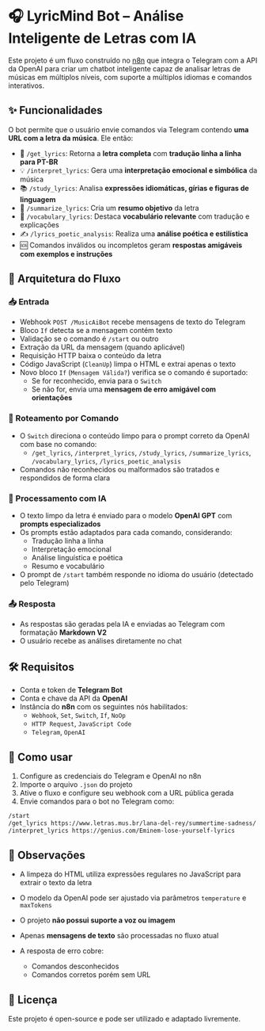 # 🎧 LyricMind Bot – Análise Inteligente de Letras com IA

Este projeto é um fluxo construído no [n8n](https://n8n.io/) que integra o Telegram com a API da OpenAI para criar um chatbot inteligente capaz de analisar letras de músicas em múltiplos níveis, com suporte a múltiplos idiomas e comandos interativos.

## ✨ Funcionalidades

O bot permite que o usuário envie comandos via Telegram contendo **uma URL com a letra da música**. Ele então:

- 🎤 `/get_lyrics`: Retorna a **letra completa** com **tradução linha a linha para PT-BR**
- 💡 `/interpret_lyrics`: Gera uma **interpretação emocional e simbólica** da música
- 📚 `/study_lyrics`: Analisa **expressões idiomáticas, gírias e figuras de linguagem**
- 🧠 `/summarize_lyrics`: Cria um **resumo objetivo** da letra
- 📖 `/vocabulary_lyrics`: Destaca **vocabulário relevante** com tradução e explicações
- ✍️ `/lyrics_poetic_analysis`: Realiza uma **análise poética e estilística**
- 🆘 Comandos inválidos ou incompletos geram **respostas amigáveis com exemplos e instruções**

## 🧱 Arquitetura do Fluxo

### 📥 Entrada

- Webhook `POST /MusicAiBot` recebe mensagens de texto do Telegram
- Bloco `If` detecta se a mensagem contém texto
- Validação se o comando é `/start` ou outro
- Extração da URL da mensagem (quando aplicável)
- Requisição HTTP baixa o conteúdo da letra
- Código JavaScript (`CleanUp`) limpa o HTML e extrai apenas o texto
- Novo bloco `If` (`Mensagem Válida?`) verifica se o comando é suportado:
  - Se for reconhecido, envia para o `Switch`
  - Se não for, envia uma **mensagem de erro amigável com orientações**

### 🔄 Roteamento por Comando

- O `Switch` direciona o conteúdo limpo para o prompt correto da OpenAI com base no comando:
  - `/get_lyrics`, `/interpret_lyrics`, `/study_lyrics`, `/summarize_lyrics`, `/vocabulary_lyrics`, `/lyrics_poetic_analysis`
- Comandos não reconhecidos ou malformados são tratados e respondidos de forma clara

### 🧠 Processamento com IA

- O texto limpo da letra é enviado para o modelo **OpenAI GPT** com **prompts especializados**
- Os prompts estão adaptados para cada comando, considerando:
  - Tradução linha a linha
  - Interpretação emocional
  - Análise linguística e poética
  - Resumo e vocabulário
- O prompt de `/start` também responde no idioma do usuário (detectado pelo Telegram)

### 📤 Resposta

- As respostas são geradas pela IA e enviadas ao Telegram com formatação **Markdown V2**
- O usuário recebe as análises diretamente no chat

## 🛠️ Requisitos

- Conta e token de **Telegram Bot**
- Conta e chave da API da **OpenAI**
- Instância do **n8n** com os seguintes nós habilitados:
  - `Webhook`, `Set`, `Switch`, `If`, `NoOp`
  - `HTTP Request`, `JavaScript Code`
  - `Telegram`, `OpenAI`

## 🚀 Como usar

1. Configure as credenciais do Telegram e OpenAI no n8n
2. Importe o arquivo `.json` do projeto
3. Ative o fluxo e configure seu webhook com a URL pública gerada
4. Envie comandos para o bot no Telegram como:

```bash
/start
/get_lyrics https://www.letras.mus.br/lana-del-rey/summertime-sadness/
/interpret_lyrics https://genius.com/Eminem-lose-yourself-lyrics
````

## 📌 Observações

* A limpeza do HTML utiliza expressões regulares no JavaScript para extrair o texto da letra
* O modelo da OpenAI pode ser ajustado via parâmetros `temperature` e `maxTokens`
* O projeto **não possui suporte a voz ou imagem**
* Apenas **mensagens de texto** são processadas no fluxo atual
* A resposta de erro cobre:

  * Comandos desconhecidos
  * Comandos corretos porém sem URL

## 📄 Licença

Este projeto é open-source e pode ser utilizado e adaptado livremente.

```
